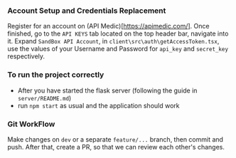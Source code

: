 ### Account Setup and Credentials Replacement
Register for an account on (API Medic)[https://apimedic.com/]. Once finished, go to the `API KEYS` tab located on the top header bar, navigate into it. Expand `SandBox API Account`, in `client\src\auth\getAccessToken.tsx`, use the values of your Username and Password for `api_key` and `secret_key` respectively.

### To run the project correctly
- After you have started the flask server (following the guide in `server/README.md`)
- run `npm start` as usual and the application should work

### Git WorkFlow
Make changes on `dev` or a separate `feature/...` branch, then commit and push. After that, create a PR, so that we can review each other's changes.
